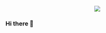 <p align="center">
  <img src="https://capsule-render.vercel.app/api?type=waving&color=gradient&customColorList=0,6,6,10,15&text=Hello%Guys!"/>
</p>

### Hi there 👋


